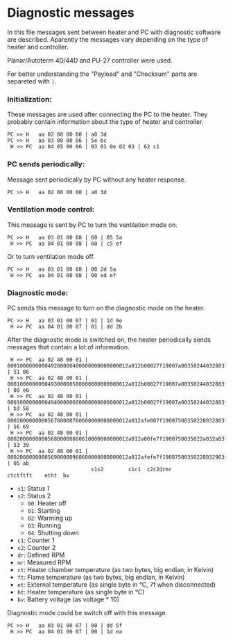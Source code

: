 # Diagnostic messages

In this file messages sent between heater and PC with diagnostic software are described. Aparently the messages vary depending on the type of heater and controller. 

Planar/Autoterm 4D/44D and PU-27 controller were used.

For better understanding the "Payload" and "Checksum" parts are separeted with `|`.

### Initialization:
These messages are used after connecting the PC to the heater. They probably contain information about the type of heater and controller.

```
PC >> H   aa 02 00 00 00 | a0 3d
PC >> H   aa 03 00 00 06 | 5e bc
 H >> PC  aa 04 05 00 06 | 03 01 0e 02 03 | 62 c1
```

### PC sends periodically:
Message sent periodically by PC without any heater response.

```
PC >> H   aa 02 00 00 00 | a0 3d
```

### Ventilation mode control:
This message is sent by PC to turn the ventilation mode on.

```
PC >> H   aa 03 01 00 08 | 60 | 05 5a
 H >> PC  aa 04 01 00 08 | 60 | c5 ef
```
Or to turn ventilation mode off.

```
PC >> H   aa 03 01 00 08 | 00 2d 5a
 H >> PC  aa 04 01 00 08 | 00 ed ef
```

### Diagnostic mode:
PC sends this message to turn on the diagnostic mode on the heater.

```
PC >> H   aa 03 01 00 07 | 01 | 1d 9e
 H >> PC  aa 04 01 00 07 | 01 | dd 2b
```
After the diagnostic mode is switched on, the heater periodically sends messages that contain a lot of information.

```
 H >> PC  aa 02 48 00 01 | 000100000000049200000400000000000000012a012b00027f19007a00350244032803ff026201f8016b003d003403ff0000200000040f05000000000000000003ff000062000000 | 51 06
 H >> PC  aa 02 48 00 01 | 000100000000049300000500000000000000012a012b00027f19007a00350244032803ff026301f9016a003d003403ff0000200000040f05000000000000000003ff000062000000 | 80 e6
 H >> PC  aa 02 48 00 01 | 000100000000049400000600000000000000012a012b00027f19007a00350244032803ff026201f9016a003d003403ff0000200000040f05000000000000000003ff000062000000 | b3 58
 H >> PC  aa 02 48 00 01 | 000200000000056700000760600000000000012a012afe007f19007500350228032803ff026301f6016c003c003403fe0000200000040f0500000000000000000074000062000000 | 56 69
 H >> PC  aa 02 48 00 01 | 000200000000056800000860610000000000012a012a00fe7f1900750035022a032a03ff026301fd016a003c003403ff0000200000040f0500000000000000000074000063000000 | 53 39
 H >> PC  aa 02 48 00 01 | 000200000000056900000960600000000000012a012afefe7f19007500350228032903ff026301f8016b003c003403fe0000200000040f0500000000000000000074000063000000 | 05 ab
                           s1s2        c1c1  c2c2drmr          ctctftft    etht  bv
```
- `s1`: Status 1
- `s2`: Status 2
  - `00`: Heater off
  - `01`: Starting
  - `02`: Warming up
  - `03`: Running
  - `04`: Shutting down
- `c1`: Counter 1
- `c2`: Counter 2
- `dr`: Defined RPM
- `mr`: Measured RPM
- `ct`: Heater chamber temperature (as two bytes, big endian, in Kelvin)
- `ft`: Flame temperature (as two bytes, big endian, in Kelvin)
- `et`: External temperature (as single byte in °C, 7f when disconnected)
- `ht`: Heater temperature (as single byte in °C)
- `bv`: Battery voltage (as voltage * 10)

Diagnostic mode could be switch off with this message.

```
PC >> H   aa 03 01 00 07 | 00 | dd 5f
 H >> PC  aa 04 01 00 07 | 00 | 1d ea
```
